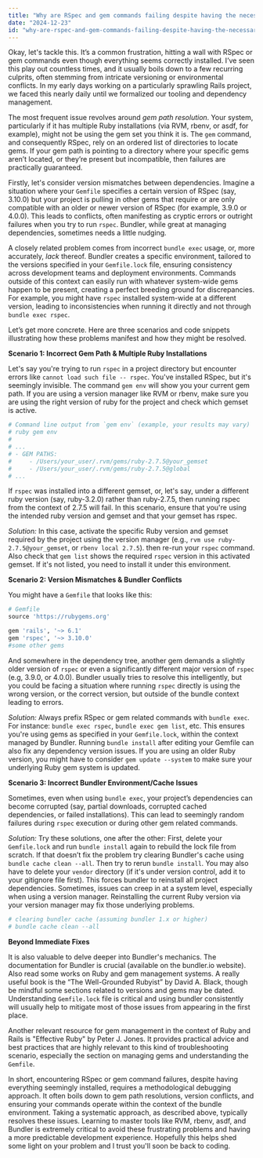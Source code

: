 ```yaml
---
title: "Why are RSpec and gem commands failing despite having the necessary programs installed?"
date: "2024-12-23"
id: "why-are-rspec-and-gem-commands-failing-despite-having-the-necessary-programs-installed"
---
```


Okay, let's tackle this. It’s a common frustration, hitting a wall with RSpec or gem commands even though everything seems correctly installed. I’ve seen this play out countless times, and it usually boils down to a few recurring culprits, often stemming from intricate versioning or environmental conflicts. In my early days working on a particularly sprawling Rails project, we faced this nearly daily until we formalized our tooling and dependency management.

The most frequent issue revolves around *gem path resolution*. Your system, particularly if it has multiple Ruby installations (via RVM, rbenv, or asdf, for example), might not be using the gem set you think it is. The `gem` command, and consequently RSpec, rely on an ordered list of directories to locate gems. If your gem path is pointing to a directory where your specific gems aren’t located, or they’re present but incompatible, then failures are practically guaranteed.

Firstly, let's consider version mismatches between dependencies. Imagine a situation where your `Gemfile` specifies a certain version of RSpec (say, 3.10.0) but your project is pulling in other gems that require or are only compatible with an older or newer version of RSpec (for example, 3.9.0 or 4.0.0). This leads to conflicts, often manifesting as cryptic errors or outright failures when you try to run `rspec`. Bundler, while great at managing dependencies, sometimes needs a little nudging.

A closely related problem comes from incorrect `bundle exec` usage, or, more accurately, *lack* thereof. Bundler creates a specific environment, tailored to the versions specified in your `Gemfile.lock` file, ensuring consistency across development teams and deployment environments. Commands outside of this context can easily run with whatever system-wide gems happen to be present, creating a perfect breeding ground for discrepancies. For example, you might have `rspec` installed system-wide at a different version, leading to inconsistencies when running it directly and not through `bundle exec rspec`.

Let’s get more concrete. Here are three scenarios and code snippets illustrating how these problems manifest and how they might be resolved.

**Scenario 1: Incorrect Gem Path & Multiple Ruby Installations**

Let's say you're trying to run `rspec` in a project directory but encounter errors like `cannot load such file -- rspec`. You've installed RSpec, but it's seemingly invisible. The command `gem env` will show you your current gem path. If you are using a version manager like RVM or rbenv, make sure you are using the right version of ruby for the project and check which gemset is active.

```ruby
# Command line output from `gem env` (example, your results may vary)
# ruby gem env
#
# ...
# - GEM PATHS:
#     - /Users/your_user/.rvm/gems/ruby-2.7.5@your_gemset
#     - /Users/your_user/.rvm/gems/ruby-2.7.5@global
# ...
```

If `rspec` was installed into a different gemset, or, let's say, under a different ruby version (say, ruby-3.2.0) rather than ruby-2.7.5, then running rspec from the context of 2.7.5 will fail. In this scenario, ensure that you're using the intended ruby version and gemset and that your gemset has rspec.

*Solution:* In this case, activate the specific Ruby version and gemset required by the project using the version manager (e.g., `rvm use ruby-2.7.5@your_gemset`, or `rbenv local 2.7.5`). then re-run your `rspec` command. Also check that `gem list` shows the required `rspec` version in this activated gemset. If it's not listed, you need to install it under this environment.

**Scenario 2: Version Mismatches & Bundler Conflicts**

You might have a `Gemfile` that looks like this:

```ruby
# Gemfile
source 'https://rubygems.org'

gem 'rails', '~> 6.1'
gem 'rspec', '~> 3.10.0'
#some other gems
```

And somewhere in the dependency tree, another gem demands a slightly older version of `rspec` or even a significantly different major version of `rspec` (e.g, 3.9.0, or 4.0.0). Bundler usually tries to resolve this intelligently, but you could be facing a situation where running `rspec` directly is using the wrong version, or the correct version, but outside of the bundle context leading to errors.

*Solution:* Always prefix RSpec or gem related commands with `bundle exec`. For instance: `bundle exec rspec`, `bundle exec gem list`, etc. This ensures you're using gems as specified in your `Gemfile.lock`, within the context managed by Bundler. Running `bundle install` after editing your Gemfile can also fix any dependency version issues. If you are using an older Ruby version, you might have to consider `gem update --system` to make sure your underlying Ruby gem system is updated.

**Scenario 3: Incorrect Bundler Environment/Cache Issues**

Sometimes, even when using `bundle exec`, your project’s dependencies can become corrupted (say, partial downloads, corrupted cached dependencies, or failed installations). This can lead to seemingly random failures during `rspec` execution or during other gem related commands.

*Solution:* Try these solutions, one after the other: First, delete your `Gemfile.lock` and run `bundle install` again to rebuild the lock file from scratch. If that doesn’t fix the problem try clearing Bundler's cache using `bundle cache clean --all`. Then try to rerun `bundle install`. You may also have to delete your `vendor` directory (if it's under version control, add it to your gitignore file first). This forces bundler to reinstall all project dependencies. Sometimes, issues can creep in at a system level, especially when using a version manager. Reinstalling the current Ruby version via your version manager may fix those underlying problems.

```bash
# clearing bundler cache (assuming bundler 1.x or higher)
# bundle cache clean --all
```

**Beyond Immediate Fixes**

It is also valuable to delve deeper into Bundler's mechanics. The documentation for Bundler is crucial (available on the bundler.io website). Also read some works on Ruby and gem management systems. A really useful book is the “The Well-Grounded Rubyist” by David A. Black, though be mindful some sections related to versions and gems may be dated. Understanding `Gemfile.lock` file is critical and using bundler consistently will usually help to mitigate most of those issues from appearing in the first place.

Another relevant resource for gem management in the context of Ruby and Rails is "Effective Ruby" by Peter J. Jones. It provides practical advice and best practices that are highly relevant to this kind of troubleshooting scenario, especially the section on managing gems and understanding the `Gemfile`.

In short, encountering RSpec or gem command failures, despite having everything seemingly installed, requires a methodological debugging approach. It often boils down to gem path resolutions, version conflicts, and ensuring your commands operate within the context of the bundle environment. Taking a systematic approach, as described above, typically resolves these issues. Learning to master tools like RVM, rbenv, asdf, and Bundler is extremely critical to avoid these frustrating problems and having a more predictable development experience. Hopefully this helps shed some light on your problem and I trust you'll soon be back to coding.
